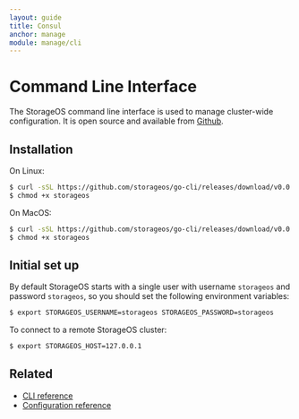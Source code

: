 ```yaml
---
layout: guide
title: Consul
anchor: manage
module: manage/cli
---
```


# Command Line Interface

The StorageOS command line interface is used to manage cluster-wide
configuration. It is open source and available from [Github](https://github.com/storageos/go-cli/releases).

## Installation

On Linux:
```bash
$ curl -sSL https://github.com/storageos/go-cli/releases/download/v0.0.4/storageos_linux_amd64 > storageos
$ chmod +x storageos
```

On MacOS:
```bash
$ curl -sSL https://github.com/storageos/go-cli/releases/download/v0.0.4/storageos_darwin_amd64 > storageos
$ chmod +x storageos
```

## Initial set up

By default StorageOS starts with a single user with username `storageos` and password `storageos`, so you should set the following environment variables:
```bash
$ export STORAGEOS_USERNAME=storageos STORAGEOS_PASSWORD=storageos
```

To connect to a remote StorageOS cluster:
```bash
$ export STORAGEOS_HOST=127.0.0.1
```

## Related

* [CLI reference](../reference/cli.html)
* [Configuration reference](../reference/configuration.html)
